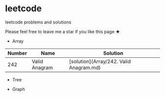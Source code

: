 # leetcode
leetcode problems and solutions

Please feel free to leave me a star if you like this page ★

* Array

|Number |Name |Solution |
|-------|-----|---------|
|242    |Valid Anagram|[solution](Array/242. Valid Anagram.md)|

* Tree

* Graph
